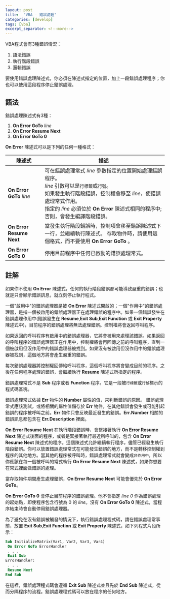 ```yaml
---
layout: post
title:  "VBA - 錯誤處理"
categories: [develop]
tags: [vba]
excerpt_separator: <!--more-->
---
```


VBA程式會有3種錯誤情況：
1. 語法錯誤
2. 執行階段錯誤
3. 邏輯錯誤

要使用錯誤處理陳述式，你必須在陳述式指定的位置，加上一段錯誤處理程序；你也可以使用這段程序停止錯誤處理。<!--more-->

## 語法

錯誤處理陳述式有3種：
1. **On Error GoTo** _line_
2. **On Error Resume Next**
3. **On Error GoTo 0**

**On Error** 陳述式可以是下列的任何一種格式：

陳述式 | 描述
--- | ---
**On Error GoTo** _line_ | 可在錯誤處理常式 _line_ 參數指定的位置開始處理錯誤程序。<br>_line_ 引數可以是`行標籤`或`行號`。<br>如果發生執行階段錯誤，控制權會移至 _line_，使錯誤處理常式作用。<br>指定的 _line_ 必須位於 **On Error** 陳述式相同的程序中;否則，會發生編譯階段錯誤。
**On Error Resume Next** | 當發生執行階段錯誤時，控制項會移至錯誤陳述式下一行，並繼續執行陳述式。 存取物件時，請使用這個格式，而不要使用 **On Error GoTo** 。
**On Error GoTo 0** | 停用目前程序中任何已啟動的錯誤處理常式。

## 註解

如果你不使用 **On Error** 陳述式，任何的執行階段錯誤都可能導致嚴重的錯誤；也就是只會顯示錯誤訊息，就立刻停止執行程式。

一個\"啟用中\"的錯誤處理器是被 **On Error** 陳述式開啟的；一個\"作用中\"的錯誤處理器，是指一個被啟用的錯誤處理器正在處理錯誤的程序中。如果一個錯誤發生在錯誤處理作用中(錯誤發生在 **Resume**,**Exit Sub**,**Exit Function** 或 **Exit Property** 陳述式中)，目前程序的錯誤處理將無法處理錯誤。控制權將會返回呼叫程序。

如果返回的呼叫程序有啟用中的錯誤處理器，它將會被用來處理該錯誤。如果返回的呼叫程序的錯誤處理器正在作用中，控制權將會再回傳之前的呼叫程序，直到一個被啟用但沒作用中的錯誤處理器被找到。如果沒有被啟用但沒作用中的錯誤處理器被找到，這個地方將會產生嚴重的錯誤。

每次錯誤處理器將控制權回傳給呼叫程序，這個呼叫程序將會變成目前的程序。之後在任何程序處理的錯誤，會繼續執行 **Resume** 陳述式所指定的程序。

錯誤處理常式不是 **Sub** 程序或者 **Function** 程序。它是一段被`行標籤`或`行號`標示的程式碼區塊。

錯誤處理常式依據 **Err** 物件的 **Number** 屬性的值，來判斷錯誤的原因。 錯誤處理常式應該測試，或將相關的屬性值儲存於 **Err** 物件，在其他錯誤會發生或可能引起錯誤的程序被呼叫之前。**Err** 物件只會反映最近發生的錯誤。**Err.Number** 相關的錯誤訊息都包含在 **Err.Description** 裡面。

**On Error Resume Next** 在執行階段錯誤時，會緊接著執行 **On Error Resume Next** 陳述式後面的程序，或者是緊接著執行最近所呼叫的，包含 **On Error Resume Next** 陳述式的程序。這個陳述式允許繼續執行程序，儘管已經發生執行階段錯誤。你可以放置錯誤處理常式在可能發生錯誤的地方，而不是轉移控制權到程序的其他地方。當其他的程序被呼叫時，錯誤處理常式就會變成`非作用中`，所以你應該在每一個被呼叫的常式執行 **On Error Resume Next** 陳述式，如果你想要在常式裡面做錯誤的處理。

當存取物件期間產生處理錯誤，**On Error Resume Next** 可能會優先於 **On Error GoTo**。

**On Error GoTo 0** 會停止目前程序的錯誤處理。他不會指定 _line 0_ 作為錯誤處理的起始點，即使程序包含行號為 0 的 _line_。沒有 **On Error GoTo 0** 陳述式，當程序結束時會自動停用錯誤處理器。

為了避免在沒有錯誤被觸發的情況下，執行錯誤處理程式碼，請在錯誤處理常事前，放置 **Exit Sub**,**Exit Function** 或 **Exit Property** 陳述式，如下列程式片段所示：

```vb
Sub InitializeMatrix(Var1, Var2, Var3, Var4) 
 On Error GoTo ErrorHandler 
 . . . 
 Exit Sub 
ErrorHandler: 
 . . . 
 Resume Next 
End Sub
```

在這裡，錯誤處理程式碼會遵循 **Exit Sub** 陳述式並且先於 **End Sub** 陳述式，從而分隔程序的流程。錯誤處理程式碼可以放在程序的任何地方。
